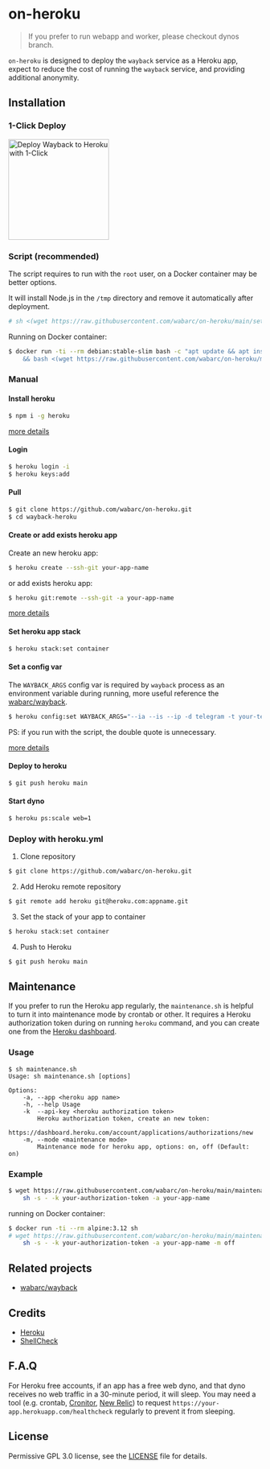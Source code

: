 # on-heroku

> If you prefer to run webapp and worker, please checkout dynos branch.

`on-heroku` is designed to deploy the `wayback` service as a Heroku app, expect to
reduce the cost of running the `wayback` service, and providing additional anonymity.

## Installation

### 1-Click Deploy
<a href="https://heroku.com/deploy?template=https://github.com/wabarc/on-heroku">
    <img
    src="https://www.herokucdn.com/deploy/button.svg"
    alt="Deploy Wayback to Heroku with 1-Click"
    width="200px"
    />
</a>
<br>

### Script (recommended)

The script requires to run with the `root` user, on a Docker container may be better options.

It will install Node.js in the `/tmp` directory and remove it automatically after deployment.

```bash
# sh <(wget https://raw.githubusercontent.com/wabarc/on-heroku/main/setup -O -)
```

Running on Docker container:

```sh
$ docker run -ti --rm debian:stable-slim bash -c "apt update && apt install -y wget \
    && bash <(wget https://raw.githubusercontent.com/wabarc/on-heroku/main/setup -O -)"
```

### Manual

#### Install heroku

```sh
$ npm i -g heroku
```

[more details](https://devcenter.heroku.com/articles/heroku-cli#download-and-install)

#### Login

```sh
$ heroku login -i
$ heroku keys:add
```

#### Pull

```sh
$ git clone https://github.com/wabarc/on-heroku.git
$ cd wayback-heroku
```

#### Create or add exists heroku app

Create an new heroku app:

```sh
$ heroku create --ssh-git your-app-name
```

or add exists heroku app:

```sh
$ heroku git:remote --ssh-git -a your-app-name
```

[more details](https://devcenter.heroku.com/articles/git#creating-a-heroku-remote)

#### Set heroku app stack

```sh
$ heroku stack:set container
```

#### Set a config var

The `WAYBACK_ARGS` config var is required by `wayback` process as an environment 
variable during running, more useful reference the [wabarc/wayback](https://github.com/wabarc/wayback#usage).

```sh
$ heroku config:set WAYBACK_ARGS="--ia --is --ip -d telegram -t your-telegram-bot-token --debug"
```

PS: if you run with the script, the double quote is unnecessary.

[more details](https://devcenter.heroku.com/articles/config-vars#set-a-config-var)

#### Deploy to heroku

```sh
$ git push heroku main
```

#### Start dyno

```sh
$ heroku ps:scale web=1
```

### Deploy with heroku.yml

1. Clone repository

```sh
$ git clone https://github.com/wabarc/on-heroku.git
```

2. Add Heroku remote repository

```sh
$ git remote add heroku git@heroku.com:appname.git
```

3. Set the stack of your app to container
```sh
$ heroku stack:set container
```

4. Push to Heroku
```sh
$ git push heroku main
```

## Maintenance

If you prefer to run the Heroku app regularly, the `maintenance.sh` is helpful to turn 
it into maintenance mode by crontab or other. It requires a Heroku authorization token 
during on running `heroku` command, and you can create one from the [Heroku dashboard](https://dashboard.heroku.com/account/applications/authorizations/new).

### Usage

```
$ sh maintenance.sh
Usage: sh maintenance.sh [options]

Options:
    -a, --app <heroku app name>
    -h, --help Usage
    -k  --api-key <heroku authorization token>
        Heroku authorization token, create an new token:
        https://dashboard.heroku.com/account/applications/authorizations/new
    -m, --mode <maintenance mode>
        Maintenance mode for heroku app, options: on, off (Default: on)
```

### Example

```sh
$ wget https://raw.githubusercontent.com/wabarc/on-heroku/main/maintenance.sh -O - | \
    sh -s - -k your-authorization-token -a your-app-name
```

running on Docker container:

```sh
$ docker run -ti --rm alpine:3.12 sh
# wget https://raw.githubusercontent.com/wabarc/on-heroku/main/maintenance.sh -O - | \
    sh -s - -k your-authorization-token -a your-app-name -m off
```

## Related projects

- [wabarc/wayback](https://github.com/wabarc/wayback)

## Credits

- [Heroku](https://heroku.com/)
- [ShellCheck](https://www.shellcheck.net/)

## F.A.Q

For Heroku free accounts, if an app has a free web dyno, and that dyno receives no web traffic 
in a 30-minute period, it will sleep. You may need a tool (e.g. crontab, [Cronitor](https://cronitor.io/), [New Relic](https://newrelic.com/)) 
to request `https://your-app.herokuapp.com/healthcheck` regularly to prevent it from sleeping.

## License

Permissive GPL 3.0 license, see the [LICENSE](https://github.com/wabarc/on-heroku/blob/main/LICENSE) file for details.
